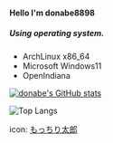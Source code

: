 #### Hello I'm donabe8898

##### Using operating system.
- ArchLinux x86_64
- Microsoft Windows11
- OpenIndiana

[![donabe's GitHub stats](https://github-readme-stats.vercel.app/api?username=donabe8898&theme=vue-dark&show_icons=true)](https://github.com/donabe8898/github-readme-stats)

![Top Langs](https://github-readme-stats.vercel.app/api/top-langs/?username=donabe8898&theme=vue-dark&hide=html)

icon: [もっちり太郎](https://twitter.com/sugardegu2)


